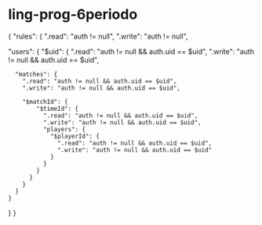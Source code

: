 # ling-prog-6periodo
{
"rules": {
  ".read": "auth != null", 
  ".write": "auth != null",

  "users": {
    "$uid": {
      ".read": "auth != null && auth.uid == $uid", 
      ".write": "auth != null && auth.uid == $uid",

      "matches": {
        ".read": "auth != null && auth.uid == $uid",
        ".write": "auth != null && auth.uid == $uid",

        "$matchId": {
            "$timeId": {
              ".read": "auth != null && auth.uid == $uid",
              ".write": "auth != null && auth.uid == $uid",
              "players": {
                "$playerId": {
                  ".read": "auth != null && auth.uid == $uid",
                  ".write": "auth != null && auth.uid == $uid"
                }
              }
            }
          }
        }
      }
    }
  }
}
